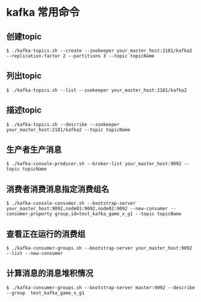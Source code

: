 # kafka 常用命令
## 创建topic
```shell
$ ./kafka-topics.sh --create --zookeeper your_master_host:2181/kafka2 --replication-factor 2 --partitions 3 --topic topicName
```

## 列出topic
```shell
$ ./kafka-topics.sh --list --zookeeper your_master_host:2181/kafka2
```
## 描述topic
```shell
$ ./kafka-topics.sh --describe --zookeeper your_master_host:2181/kafka2 --topic topicName
```
## 生产者生产消息
```shell
$ ./kafka-console-producer.sh --broker-list your_master_host:9092 --topic topicName
```
## 消费者消费消息指定消费组名
```shell
$ ./kafka-console-consumer.sh --bootstrap-server your_master_host:9092,node01:9092,node02:9092 --new-consumer --consumer-property group.id=test_kafka_game_x_g1 --topic topicName
```
## 查看正在运行的消费组
```shell
$ ./kafka-consumer-groups.sh --bootstrap-server your_master_host:9092 --list --new-consumer
```

## 计算消息的消息堆积情况
```shell
$ ./kafka-consumer-groups.sh --bootstrap-server master:9092 --describe --group  test_kafka_game_x_g1
```
